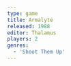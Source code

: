 ```yaml
---
type: game
title: Armalyte
released: 1988
editor: Thalamus
players: 2
genres:
  - 'Shoot Them Up'
---
```

